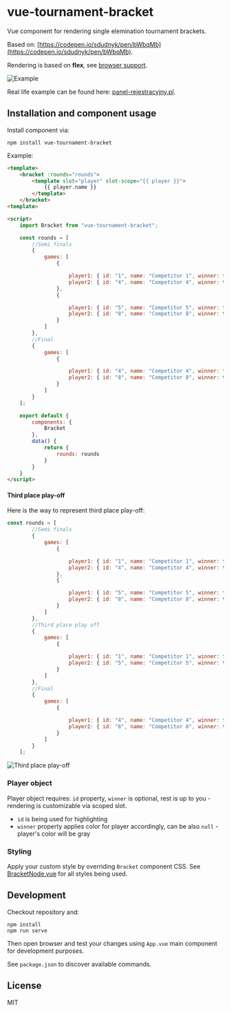 # vue-tournament-bracket

Vue component for rendering single elemination tournament brackets.

Based on: [https://codepen.io/sdudnyk/pen/bWbqMb](https://codepen.io/sdudnyk/pen/bWbqMb).

Rendering is based on **flex**, see [browser support](https://caniuse.com/#feat=flexbox).

![Example](https://github.com/kamilwylegala/vue-tournament-bracket/raw/master/docs/example.png)

Real life example can be found here: [panel-rejestracyjny.pl](https://panel-rejestracyjny.pl/).
 
## Installation and component usage

Install component via:
```
npm install vue-tournament-bracket
```

Example:
```html
<template>
    <bracket :rounds="rounds">
        <template slot="player" slot-scope="{{ player }}">
            {{ player.name }}
        </template>
    </bracket>
<template>

<script>
    import Bracket from "vue-tournament-bracket";

    const rounds = [
        //Semi finals
        {
            games: [
                {

                    player1: { id: "1", name: "Competitor 1", winner: false },
                    player2: { id: "4", name: "Competitor 4", winner: true },
                },
                {

                    player1: { id: "5", name: "Competitor 5", winner: false },
                    player2: { id: "8", name: "Competitor 8", winner: true },
                }
            ]
        },
        //Final
        {
            games: [
                {

                    player1: { id: "4", name: "Competitor 4", winner: false },
                    player2: { id: "8", name: "Competitor 8", winner: true },
                }
            ]
        }
    ];

    export default {
        components: {
            Bracket
        },
        data() {
            return {
                rounds: rounds
            }
        }
    }
</script>
```

#### Third place play-off

Here is the way to represent third place play-off:
```javascript
const rounds = [
        //Semi finals
        {
            games: [
                {

                    player1: { id: "1", name: "Competitor 1", winner: false },
                    player2: { id: "4", name: "Competitor 4", winner: true },
                },
                {

                    player1: { id: "5", name: "Competitor 5", winner: false },
                    player2: { id: "8", name: "Competitor 8", winner: true },
                }
            ]
        },
        //Third place play off
        {
            games: [
                {

                    player1: { id: "1", name: "Competitor 1", winner: false },
                    player2: { id: "5", name: "Competitor 5", winner: true },
                }
            ]
        },
        //Final
        {
            games: [
                {

                    player1: { id: "4", name: "Competitor 4", winner: false },
                    player2: { id: "8", name: "Competitor 8", winner: true },
                }
            ]
        }
    ];
```

![Third place play-off](https://github.com/kamilwylegala/vue-tournament-bracket/raw/master/docs/thirdplaceplayoff.png)

### Player object

Player object requires: `id` property, `winner` is optional, rest is up to you - rendering is customizable via scoped slot.

- `id` is being used for highlighting
- `winner` property applies color for player accordingly, can be also `null` - player's color will be gray

### Styling

Apply your custom style by overriding `Bracket` component CSS. See [BracketNode.vue](./src/components/BracketNode.vue) for all styles being used.

## Development

Checkout repository and:
```
npm install
npm run serve
```

Then open browser and test your changes using `App.vue` main component for development purposes.

See `package.json` to discover available commands.

## License

MIT